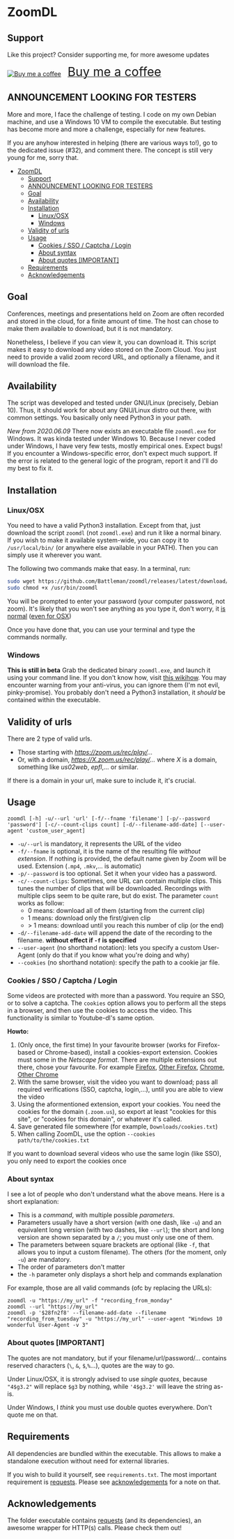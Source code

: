 # ZoomDL

## Support
Like this project? Consider supporting me, for more awesome updates

<a class="bmc-button" target="_blank" href="https://www.buymeacoffee.com/Battleman"><img src="https://cdn.buymeacoffee.com/buttons/bmc-new-btn-logo.svg" alt="Buy me a coffee"><span style="margin-left:15px;font-size:28px !important;">Buy me a coffee</span></a>

## ANNOUNCEMENT LOOKING FOR TESTERS
More and more, I face the challenge of testing. I code on my own Debian machine, and use a Windows 10 VM to compile the executable. But testing has become more and more a challenge, especially for new features.

If you are anyhow interested in helping (there are various ways to!), go to the dedicated issue (#32), and comment there. The concept is still very young for me, sorry that.

- [ZoomDL](#zoomdl)
  - [Support](#support)
  - [ANNOUNCEMENT LOOKING FOR TESTERS](#announcement-looking-for-testers)
  - [Goal](#goal)
  - [Availability](#availability)
  - [Installation](#installation)
    - [Linux/OSX](#linuxosx)
    - [Windows](#windows)
  - [Validity of urls](#validity-of-urls)
  - [Usage](#usage)
    - [Cookies / SSO / Captcha / Login](#cookies--sso--captcha--login)
    - [About syntax](#about-syntax)
    - [About quotes [IMPORTANT]](#about-quotes-important)
  - [Requirements](#requirements)
  - [Acknowledgements](#acknowledgements)

## Goal
Conferences, meetings and presentations held on Zoom are often recorded and stored in the cloud, for a finite amount of time. The host can chose to make them available to download, but it is not mandatory.

Nonetheless, I believe if you can view it, you can download it. This script makes it easy to download any video stored on the Zoom Cloud. You just need to provide a valid zoom record URL, and optionally a filename, and it will download the file.

## Availability
The script was developed and tested under GNU/Linux (precisely, Debian 10). Thus, it should work for about any GNU/Linux distro out there, with common settings. You basically only need Python3 in your path.

*New from 2020.06.09* There now exists an executable file `zoomdl.exe` for Windows. It was kinda tested under Windows 10. Because I never coded under Windows, I have very few tests, mostly empirical ones. Expect bugs! If you encounter a Windows-specific error, don't expect much support. If the error is related to the general logic of the program, report it and I'll do my best to fix it.

## Installation
### Linux/OSX
You need to have a valid Python3 installation. Except from that, just download the script `zoomdl` (not `zoomdl.exe`) and run it like a normal binary. If you wish to make it available system-wide, you can copy it to `/usr/local/bin/` (or anywhere else available in your PATH). Then you can simply use it wherever you want.

The following two commands make that easy. In a terminal, run:
```bash
sudo wget https://github.com/Battleman/zoomdl/releases/latest/download/zoomdl -O /usr/bin/zoomdl
sudo chmod +x /usr/bin/zoomdl
```
You will be prompted to enter your password (your computer password, not zoom). It's likely that you won't see anything as you type it, don't worry, it [is normal](https://askubuntu.com/questions/112069/nothing-shows-up-in-the-terminal-when-i-type-my-password) ([even for OSX](https://osxdaily.com/2015/02/04/terminal-wont-show-password-when-typed/))

Once you have done that, you can use your terminal and type the commands normally.

### Windows
**This is still in beta**
Grab the dedicated binary `zoomdl.exe`, and launch it using your command line. If you don't know how, visit [this wikihow](https://www.wikihow.com/Run-an-EXE-File-From-Command-Prompt). You may encounter warning from your anti-virus, you can ignore them (I'm not evil, pinky-promise). You probably don't need a Python3 installation, it *should* be contained within the executable.

## Validity of urls
There are 2 type of valid urls.
* Those starting with _https://zoom.us/rec/play/..._
* Or, with a domain, _https://X.zoom.us/rec/play/..._ where _X_ is a domain, something like _us02web_, _epfl_,... or similar.

If there is a domain in your url, make sure to include it, it's crucial.
## Usage
`zoomdl [-h] -u/--url 'url' [-f/--fname 'filename'] [-p/--password 'password'] [-c/--count-clips count] [-d/--filename-add-date] [--user-agent 'custom_user_agent]`
* `-u/--url` is mandatory, it represents the URL of the video
* `-f/--fname` is optional, it is the name of the resulting file _without extension_. If nothing is provided, the default name given by Zoom will be used. Extension (`.mp4`, `.mkv`,... is automatic)
* `-p/--password` is too optional. Set it when your video has a password.
* `-c/--count-clips`: Sometimes, one URL can contain multiple clips. This tunes the number of clips that will be downloaded. Recordings with multiple clips seem to be quite rare, but do exist. The parameter `count` works as follow:
  * 0 means: download all of them (starting from the current clip)
  * 1 means: download only the first/given clip
  * \> 1 means: download until you reach this number of clip (or the end)
* `-d/--filename-add-date` will append the date of the recording to the filename. **without effect if `-f` is specified**
* `--user-agent` (no shorthand notation): lets you specify a custom User-Agent (only do that if you know what you're doing and why)
* `--cookies` (no shorthand notation): specify the path to a cookie jar file. 

### Cookies / SSO / Captcha / Login
Some videos are protected with more than a password. You require an SSO, or to solve a captcha. The `cookies` option allows you to perform all the steps in a browser, and then use the cookies to access the video. This functionality is similar to Youtube-dl's same option.

**Howto:**
1. (Only once, the first time) In your favourite browser (works for Firefox-based or Chrome-based), install a cookies-export extension. Cookies must some in the _Netscape format_. There are multiple extensions out there, chose your favourite. For example [Firefox](https://addons.mozilla.org/en-US/firefox/addon/cookies-txt/), [Other Firefox](https://addons.mozilla.org/en-US/firefox/addon/export-cookies-txt/), [Chrome](https://chrome.google.com/webstore/detail/get-cookiestxt/bgaddhkoddajcdgocldbbfleckgcbcid), [Other Chrome](https://chrome.google.com/webstore/detail/editthiscookie/fngmhnnpilhplaeedifhccceomclgfbg)
2. With the same browser, visit the video you want to download; pass all required verifications (SSO, captcha, login,...), until you are able to view the video
3. Using the aformentioned extension, export your cookies. You need the cookies for the domain (`.zoom.us`), so export at least "cookies for this site", or "cookies for this domain", or whatever it's called.
4. Save generated file somewhere (for example, `Downloads/cookies.txt`)
5. When calling ZoomDL, use the option `--cookies path/to/the/cookies.txt`

If you want to download several videos who use the same login (like SSO), you only need to export the cookies once

### About syntax
I see a lot of people who don't understand what the above means. Here is a short explanation:
* This is a _command_, with multiple possible _parameters_.
* Parameters usually have a short version (with one dash, like `-u`) and an equivalent long version (with two dashes, like `--url`); the short and long version are shown separated by a `/`; you must only use one of them.
* The parameters between square brackets are optional (like `-f`, that allows you to input a custom filename). The others (for the moment, only `-u`) are mandatory.
* The order of parameters don't matter
* the `-h` parameter only displays a short help and commands explanation

For example, those are all valid commands (ofc by replacing the URLs):
```
zoomdl -u "https://my_url" -f "recording_from_monday"
zoomdl --url "https://my_url"
zoomdl -p '$28fn2f8' --filename-add-date --filename "recording_from_tuesday" -u "https://my_url" --user-agent "Windows 10 wonderful User-Agent -v 3"
```
### About quotes [IMPORTANT]
The quotes are not mandatory, but if your filename/url/password/... contains reserved characters (`\`, `&`, `$`,`%`...), quotes are the way to go.

Under Linux/OSX, it is strongly advised to use *single quotes*, because `"4$g3.2"` will replace `$g3` by nothing, while `'4$g3.2'` will leave the string as-is.

Under Windows, I *think* you must use double quotes everywhere. Don't quote me on that.


## Requirements
All dependencies are bundled within the executable. This allows to make a standalone execution without need for external libraries.

If you wish to build it yourself, see `requirements.txt`. The most important requirement is [requests](https://github.com/psf/requests). Please see [acknowledgements](#acknowledgements) for a note on that.

## Acknowledgements
The folder executable contains [requests](https://github.com/psf/requests) (and its dependencies), an awesome wrapper for HTTP(s) calls. Please check them out!
